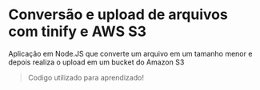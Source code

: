 # Conversão e upload de arquivos com tinify e AWS S3

Aplicação em Node.JS que converte um arquivo em um tamanho menor e depois realiza o upload em um bucket do Amazon S3

> Codigo utilizado para aprendizado!